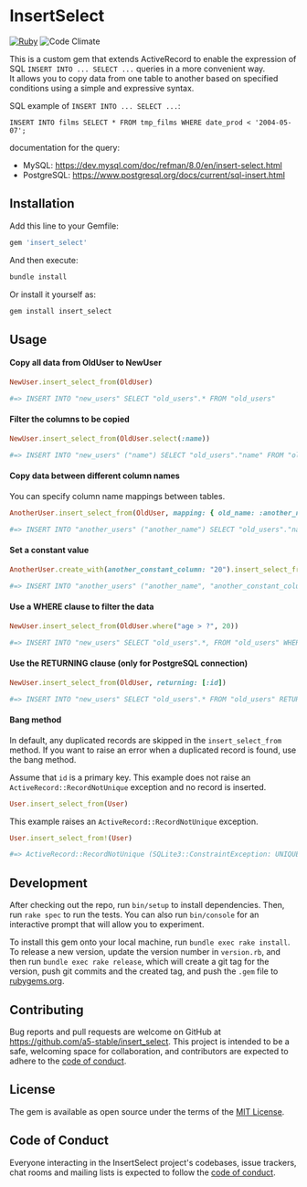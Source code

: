 # InsertSelect
[![Ruby](https://github.com/a5-stable/insert_select/actions/workflows/ruby.yml/badge.svg)](https://github.com/a5-stable/insert_select/actions/workflows/ruby.yml)
![Code Climate](https://codeclimate.com/github/a5-stable/insert_select.png)

This is a custom gem that extends ActiveRecord to enable the expression of SQL `INSERT INTO ... SELECT ...` queries in a more convenient way.  
It allows you to copy data from one table to another based on specified conditions using a simple and expressive syntax.

SQL example of `INSERT INTO ... SELECT ...`:
```
INSERT INTO films SELECT * FROM tmp_films WHERE date_prod < '2004-05-07';
```

documentation for the query: 
- MySQL: https://dev.mysql.com/doc/refman/8.0/en/insert-select.html
- PostgreSQL: https://www.postgresql.org/docs/current/sql-insert.html

## Installation

Add this line to your Gemfile:  

```ruby
gem 'insert_select'
```
  
And then execute:
```ruby
bundle install
```
  
Or install it yourself as:
```ruby
gem install insert_select
```
  
## Usage

#### Copy all data from OldUser to NewUser

```ruby
NewUser.insert_select_from(OldUser)

#=> INSERT INTO "new_users" SELECT "old_users".* FROM "old_users"
```

#### Filter the columns to be copied

```ruby
NewUser.insert_select_from(OldUser.select(:name))

#=> INSERT INTO "new_users" ("name") SELECT "old_users"."name" FROM "old_users"
```

#### Copy data between different column names

You can specify column name mappings between tables.
```ruby
AnotherUser.insert_select_from(OldUser, mapping: { old_name: :another_name })

#=> INSERT INTO "another_users" ("another_name") SELECT "old_users"."name" FROM "old_users"
```

#### Set a constant value
```ruby
AnotherUser.create_with(another_constant_column: "20").insert_select_from(OldUser, mapping: { old_name: :another_name })

#=> INSERT INTO "another_users" ("another_name", "another_constant_column") SELECT "old_users"."name", "20" FROM "old_users"
```

#### Use a WHERE clause to filter the data
```ruby
NewUser.insert_select_from(OldUser.where("age > ?", 20))

#=> INSERT INTO "new_users" SELECT "old_users".*, FROM "old_users" WHERE ("age" > 20)
```

#### Use the RETURNING clause (only for PostgreSQL connection)
```ruby
NewUser.insert_select_from(OldUser, returning: [:id])

#=> INSERT INTO "new_users" SELECT "old_users".* FROM "old_users" RETURNING "id"
```
#### Bang method
In default, any duplicated records are skipped in the `insert_select_from` method.
If you want to raise an error when a duplicated record is found, use the bang method.

Assume that `id` is a primary key.
This example does not raise an `ActiveRecord::RecordNotUnique` exception and no record is inserted.
```ruby
User.insert_select_from(User)
```

This example raises an `ActiveRecord::RecordNotUnique` exception.
```ruby
User.insert_select_from!(User)

#=> ActiveRecord::RecordNotUnique (SQLite3::ConstraintException: UNIQUE constraint failed: users.id)
```


## Development

After checking out the repo, run `bin/setup` to install dependencies. Then, run `rake spec` to run the tests. You can also run `bin/console` for an interactive prompt that will allow you to experiment.

To install this gem onto your local machine, run `bundle exec rake install`. To release a new version, update the version number in `version.rb`, and then run `bundle exec rake release`, which will create a git tag for the version, push git commits and the created tag, and push the `.gem` file to [rubygems.org](https://rubygems.org).

## Contributing

Bug reports and pull requests are welcome on GitHub at https://github.com/a5-stable/insert_select. This project is intended to be a safe, welcoming space for collaboration, and contributors are expected to adhere to the [code of conduct](https://github.com/a5-stable/insert_select/blob/main/CODE_OF_CONDUCT.md).

## License

The gem is available as open source under the terms of the [MIT License](https://opensource.org/licenses/MIT).

## Code of Conduct

Everyone interacting in the InsertSelect project's codebases, issue trackers, chat rooms and mailing lists is expected to follow the [code of conduct](https://github.com/a5-stable/insert_select/blob/main/CODE_OF_CONDUCT.md).
